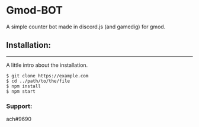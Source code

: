 # Gmod-BOT
A simple counter bot made in discord.js (and gamedig) for gmod.

## Installation:
***
A little intro about the installation. 
```
$ git clone https://example.com
$ cd ../path/to/the/file
$ npm install
$ npm start
```

### Support:
ach#9690
